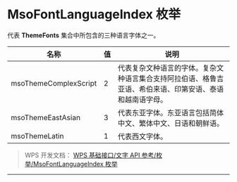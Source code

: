 # MsoFontLanguageIndex 枚举

代表 **ThemeFonts** 集合中所包含的三种语言字体之一。

| 名称                  | 值  | 说明                                                                                                     |
|-----------------------|-----|----------------------------------------------------------------------------------------------------------|
| msoThemeComplexScript | 2   | 代表复杂文种语言的字体。复杂文种语言集合支持阿拉伯语、格鲁吉亚语、希伯来语、印第安语、泰语和越南语字母。 |
| msoThemeEastAsian     | 3   | 代表东亚字体。东亚语言包括简体中文、繁体中文、日语和朝鲜语。                                             |
| msoThemeLatin         | 1   | 代表西文字体。                                                                                           |

> WPS 开发文档： [WPS 基础接口/文字 API 参考/枚举/MsoFontLanguageIndex 枚举](https://qn.cache.wpscdn.cn/encs/doc/office_v19/topics/WPS%20%E5%9F%BA%E7%A1%80%E6%8E%A5%E5%8F%A3/%E6%96%87%E5%AD%97%20API%20%E5%8F%82%E8%80%83/%E6%9E%9A%E4%B8%BE/MsoFontLanguageIndex%20%E6%9E%9A%E4%B8%BE.html)

------------------------------------------------------------------------
